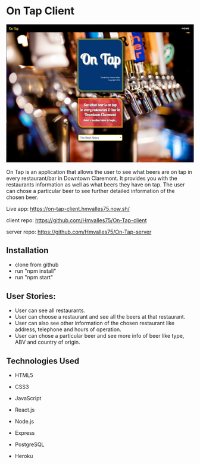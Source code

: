 # On Tap Client

<img src="./src/images/screenshot.jpg" alt="On Tap Screenshot" width="auto">

On Tap is an application that allows the user to see what beers are on tap in every restaurant/bar in Downtown Claremont. It provides you with the restaurants information as well as what beers they have on tap. The user can chose a particular beer to see further detailed information of the chosen beer.

Live app: https://on-tap-client.hmvalles75.now.sh/

client repo: https://github.com/Hmvalles75/On-Tap-client

server repo: https://github.com/Hmvalles75/On-Tap-server

## Installation

- clone from github
- run "npm install"
- run "npm start"

## User Stories:

- User can see all restaurants.
- User can choose a restaurant and see all the beers at that restaurant.
- User can also see other information of the chosen restaurant like address, telephone and hours of operation.
- User can chose a particular beer and see more info of beer like type, ABV and country of origin.

## Technologies Used

- HTML5
- CSS3
- JavaScript

- React.js
- Node.js
- Express
- PostgreSQL
- Heroku
